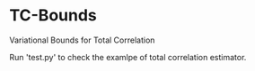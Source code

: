 # TC-Bounds
Variational Bounds for Total Correlation

Run 'test.py' to check the examlpe of total correlation estimator.